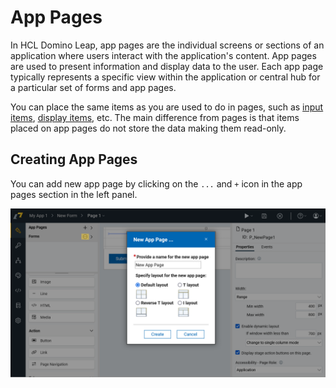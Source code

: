 # App Pages

In HCL Domino Leap, app pages are the individual screens or sections of an application where users interact with the
application's content. App pages are used to present information and display data to the user. Each
app page typically represents a specific view within the application or central hub for a particular set of forms and
app pages.

You can place the same items as you are used to do in pages, such
as [input items](./input_items.md), [display items](./display_items.md), etc. The main difference from pages is that
items placed on app pages do not store the data making them read-only.

## Creating App Pages
You can add new app page by clicking on the `...` and `+` icon in the app pages section in the left panel. 

![img_16.png](img_16.png)